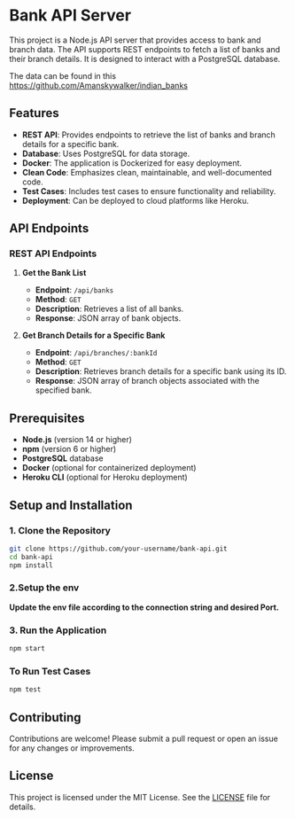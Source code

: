 # Bank API Server

This project is a Node.js API server that provides access to bank and branch data. The API supports REST endpoints to fetch a list of banks and their branch details. It is designed to interact with a PostgreSQL database.

The data can be found in this https://github.com/Amanskywalker/indian_banks

## Features

- **REST API**: Provides endpoints to retrieve the list of banks and branch details for a specific bank.
- **Database**: Uses PostgreSQL for data storage.
- **Docker**: The application is Dockerized for easy deployment.
- **Clean Code**: Emphasizes clean, maintainable, and well-documented code.
- **Test Cases**: Includes test cases to ensure functionality and reliability.
- **Deployment**: Can be deployed to cloud platforms like Heroku.

## API Endpoints

### REST API Endpoints

1. **Get the Bank List**
   - **Endpoint**: `/api/banks`
   - **Method**: `GET`
   - **Description**: Retrieves a list of all banks.
   - **Response**: JSON array of bank objects.

2. **Get Branch Details for a Specific Bank**
   - **Endpoint**: `/api/branches/:bankId`
   - **Method**: `GET`
   - **Description**: Retrieves branch details for a specific bank using its ID.
   - **Response**: JSON array of branch objects associated with the specified bank.

## Prerequisites

- **Node.js** (version 14 or higher)
- **npm** (version 6 or higher)
- **PostgreSQL** database
- **Docker** (optional for containerized deployment)
- **Heroku CLI** (optional for Heroku deployment)

## Setup and Installation

### 1. Clone the Repository

```bash
git clone https://github.com/your-username/bank-api.git
cd bank-api
npm install
```
### 2.Setup the env
**Update the env file according to the connection string and desired Port.**
### 3. Run the Application
```bash
npm start
```
### To Run Test Cases
```bash
npm test
```
## Contributing

Contributions are welcome! Please submit a pull request or open an issue for any changes or improvements.

## License

This project is licensed under the MIT License. See the [LICENSE](LICENSE) file for details.

